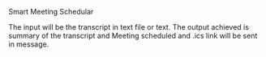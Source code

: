 Smart Meeting Schedular

The input will be the transcript in text file or text. The output achieved is summary of the transcript and Meeting scheduled and .ics link will be sent in message.
